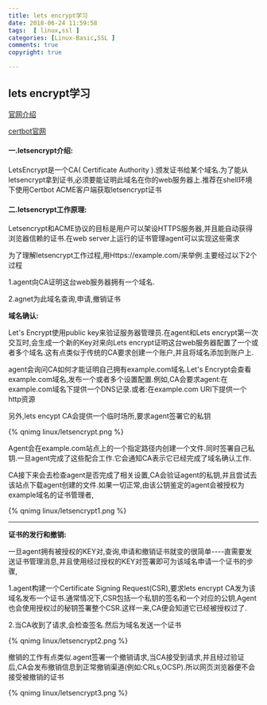 ```yaml
---
title: lets encrypt学习
date: 2018-06-24 11:59:58
tags:  [ linux,ssl ]
categories: [Linux-Basic,SSL ]
comments: true
copyright: true

---
```




## lets encrypt学习

[官网介绍](https://letsencrypt.org/)

[certbot官网](https://certbot.eff.org/)

#### 一.letsencrypt介绍: 

LetsEncrypt是一个CA( Certificate Authority ).颁发证书给某个域名.为了能从letsencrypt拿到证书,必须要能证明此域名在你的web服务器上.推荐在shell环境下使用Certbot ACME客户端获取letsencrypt证书 

<!--more-->

#### 二.letsencrypt工作原理: 

Letsencrypt和ACME协议的目标是用户可以架设HTTPS服务器,并且能自动获得浏览器信赖的证书.在web server上运行的证书管理agent可以实现这些需求 

为了理解letsencrypt工作过程,用Https://example.com/来举例.主要经过以下2个过程

1.agent向CA证明这台web服务器拥有一个域名.

2.agnet为此域名查询,申请,撤销证书 

**域名确认:**

Let's Encrypt使用public key来验证服务器管理员.在agent和Lets encrypt第一次交互时,会生成一个新的Key对来向Lets encrypt证明这台web服务器配置了一个或者多个域名.这有点类似于传统的CA要求创建一个账户,并且将域名添加到账户上. 

agent会询问CA如何才能证明自己拥有example.com域名.Let's Encrypt会查看example.com域名,发布一个或者多个设置配置.例如,CA会要求agent:在example.com域名下提供一个DNS记录.或者:在example.com URI下提供一个http资源 

另外,lets encypt CA会提供一个临时场所,要求agent签署它的私钥 

{% qnimg linux/letsencrypt.png %}

Agent会在example.com站点上的一个指定路径内创建一个文件.同时签署自己私钥.一旦agent完成了这些配合工作.它会通知CA表示它已经完成了域名确认工作. 

CA接下来会去检查agent是否完成了相关设置,CA会验证agent的私钥,并且尝试去该站点下载agent创建的文件.如果一切正常,由该公钥鉴定的agent会被授权为example域名的证书管理者, 

{% qnimg linux/letsencrypt1.png %}

---

**证书的发行和撤销:** 

一旦agent拥有被授权的KEY对,查询,申请和撤销证书就变的很简单----直需要发送证书管理消息,并且使用经过授权的KEY对签署即可为该域名申请一个证书的步骤, 

1.agent构建一个Certificate Signing Request(CSR),要求lets encrypt CA发为该域名发布一个证书.通常情况下,CSR包括一个私钥的签名和一个对应的公钥,Agent也会使用授权过的秘钥签署整个CSR.这样一来,CA便会知道它已经被授权过了.

2.当CA收到了请求,会检查签名.然后为域名发送一个证书 

{% qnimg linux/letsencrypt2.png %}

撤销的工作有点类似.agent签署一个撤销请求,当CA接受到请求,并且经过验证后,CA会发布撤销信息到正常撤销渠道(例如:CRLs,OCSP).所以网页浏览器便不会接受被撤销的证书 

{% qnimg linux/letsencrypt3.png %}

